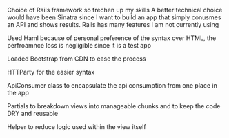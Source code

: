 Choice of Rails framework so frechen up my skills
A better technical choice would have been Sinatra since I want to build an app that simply conusmes an API and shows results. Rails has many features I am not currently using

Used Haml because of personal preference of the syntax over HTML, the perfroamnce loss is negligible since it is a test app

Loaded Bootstrap from CDN to ease the process

HTTParty for the easier syntax

ApiConsumer class to encapsulate the api consumption from one place in the app

Partials to breakdown views into manageable chunks and to keep the code DRY and reusable

Helper to reduce logic used within the view itself